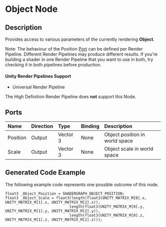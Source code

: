 # Object Node

## Description

Provides access to various parameters of the currently rendering **Object**.

Note: The behaviour of the Position [Port](Port.md) can be defined per Render Pipeline. Different Render Pipelines may produce different results. If you're building a shader in one Render Pipeline that you want to use in both, try checking it in both pipelines before production.

#### Unity Render Pipelines Support
- Universal Render Pipeline

The High Definition Render Pipeline does **not** support this Node.

## Ports

| Name        | Direction           | Type  | Binding | Description |
|:------------ |:-------------|:-----|:---|:---|
| Position      | Output | Vector 3 | None | Object position in world space |
| Scale       | Output | Vector 3 | None | Object scale in world space |

## Generated Code Example

The following example code represents one possible outcome of this node.

```
float3 _Object_Position = SHADERGRAPH_OBJECT_POSITION;
float3 _Object_Scale = float3(length(float3(UNITY_MATRIX_M[0].x, UNITY_MATRIX_M[1].x, UNITY_MATRIX_M[2].x)),
                             length(float3(UNITY_MATRIX_M[0].y, UNITY_MATRIX_M[1].y, UNITY_MATRIX_M[2].y)),
                             length(float3(UNITY_MATRIX_M[0].z, UNITY_MATRIX_M[1].z, UNITY_MATRIX_M[2].z)));
```
